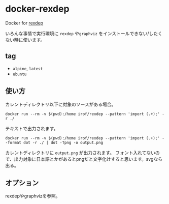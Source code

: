 docker-rexdep
============================================================

Docker for [rexdep](https://github.com/itchyny/rexdep)

いろんな事情で実行環境に `rexdep` や`graphviz` をインストールできない/したくない時に使います。

## tag

- `alpine`, `latest`
- `ubuntu`

## 使い方

カレントディレクトリ以下に対象のソースがある場合。

```
docker run --rm -v $(pwd):/home irof/rexdep --pattern 'import (.+);' -r ./
```

テキストで出力されます。


```
docker run --rm -v $(pwd):/home irof/rexdep --pattern 'import (.+);' --format dot -r ./ | dot -Tpng -o output.png
```

カレントディレクトリに `output.png` が出力されます。
フォント入れてないので、出力対象に日本語とかがあるとpngだと文字化けすると思います。svgなら出る。

## オプション

rexdepやgraphvizを参照。

